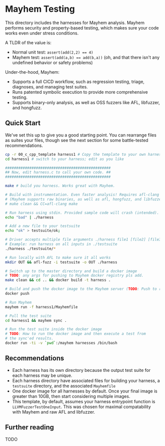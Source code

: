 # Mayhem Testing

This directory includes the harnesses for Mayhem analysis. Mayhem performs
security and property-based testing, which makes sure your code works even
under stress conditions. 

A TLDR of the value is:
  * Normal unit test: `assert(add(2,2) == 4)`
  * Mayhem test: `assert(add(a,b) == add(b,a))` (oh, and that there isn't any
    undefined behavior or safety problems)

Under-the-hood, Mayhem:
  * Supports a full CICD workflow, such as regression testing, triage,
    diagnoses, and managing test suites.
  * Runs patented symbolic execution to provide more comprehensive testing.
  * Supports binary-only analysis, as well as OSS fuzzers like AFL, libfuzzer,
    and hongfuzz.



## Quick Start

We've set this up to give you a good starting point. You can rearrange files as
suites your files, though see the next section for some battle-tested
recommendations.

```bash
cp -r 00_c_cpp_template harness1 # Copy the template to your own harness
cd harness1 # switch to your harness; edit as you like

################################################ 
## Now, edit harness.c to call your own code. ##
################################################

make # build you harness. Works great with Mayhem.

# Build with instrumentation. Even faster analysis! Requires afl-clang
# (Mayhem supports raw binaries, as well as afl, hongfuzz, and libfuzzer harnesses)
# make clean && CC=afl-clang make 

# Run harness using stdin. Provided sample code will crash (intended). 
echo "bad" | ./harness

# Add a new file to your testsuite
echo "ok" > testsuite/ok;

# Driver accepts multiple file arguments ./harness file1 [file2] [file3] ...
# Example: run harness on all inputs in ./testsuite
./harness ./testsuite/*

# Run locally with AFL to make sure it all works
mkdir OUT && afl-fuzz -i testsuite -o OUT ./harness

# Switch up to the master directory and build a docker image
# TODO: any args for pushing to Mayhem docker registry pls add.
make clean && cd .. && docker build -t harness .

# Build and push the docker image to the Mayhem server (TODO: Push to right registry)
docker push 

# Run Mayhem
mayhem run -f harness1/Mayhemfile

# Pull the test suite
cd harness1 && mayhem sync . 

# Run the test suite inside the docker image
# TODO: How to run the docker image and then execute a test from
# the sync'ed results. 
docker run -ti -v `pwd`:/mayhem harnesses /bin/bash

```

## Recommendations
 * Each harness has its own directory because the output test suite for each
   harness may be unique.
 * Each harness directory have associated files for building your harness, a
   `testsuite` directory, and the associated `Mayhemfile`
 * One docker image for all harnesses by default. Once your final image is
   greater than 10GB, then start considering multiple images.
  * This template, by default, assumes your harness entrypoint function is
    `LLVMFuzzerTestOneInput`. This was chosen for maximal compatability with
    Mayhem and raw AFL and libfuzzer. 


## Further reading

TODO
